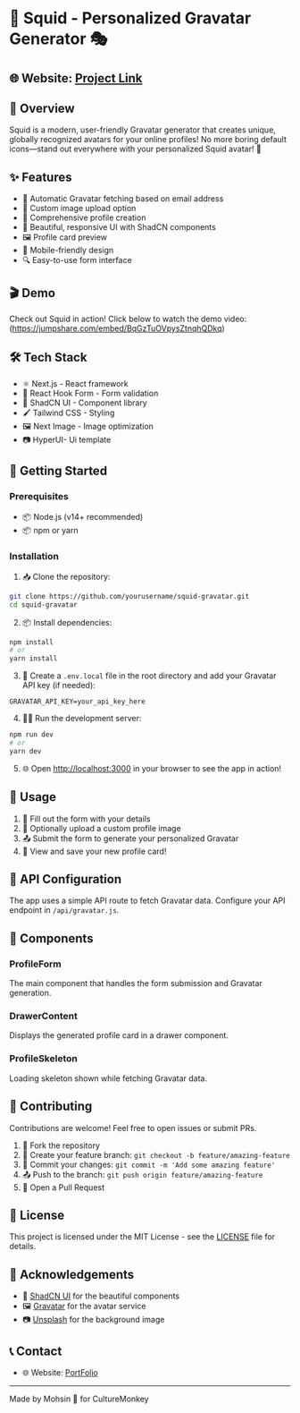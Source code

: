 # 🦑 Squid - Personalized Gravatar Generator 🎭

## 🌐 Website: [Project Link](https://culture-monkey-assignment.vercel.app/)

## 🌟 Overview

Squid is a modern, user-friendly Gravatar generator that creates unique, globally recognized avatars for your online profiles! No more boring default icons—stand out everywhere with your personalized Squid avatar! 🚀

## ✨ Features

- 🔄 Automatic Gravatar fetching based on email address
- 📸 Custom image upload option
- 👤 Comprehensive profile creation
- 🎨 Beautiful, responsive UI with ShadCN components
- 🖼️ Profile card preview
- 📱 Mobile-friendly design
- 🔍 Easy-to-use form interface

## 🎬 Demo

Check out Squid in action! Click below to watch the demo video:
(https://jumpshare.com/embed/BqGzTuOVpysZtnqhQDkq)

## 🛠️ Tech Stack

- ⚛️ Next.js - React framework
- 🎯 React Hook Form - Form validation
- 🧩 ShadCN UI - Component library
- 🖌️ Tailwind CSS - Styling
- 🖼️ Next Image - Image optimization
- 📷 HyperUI- Ui template

## 🚀 Getting Started

### Prerequisites

- 📦 Node.js (v14+ recommended)
- 📦 npm or yarn

### Installation

1. 📥 Clone the repository:
```bash
git clone https://github.com/yourusername/squid-gravatar.git
cd squid-gravatar
```

2. 📦 Install dependencies:
```bash
npm install
# or
yarn install
```

3. 🔧 Create a `.env.local` file in the root directory and add your Gravatar API key (if needed):
```
GRAVATAR_API_KEY=your_api_key_here
```

4. 🏃‍♂️ Run the development server:
```bash
npm run dev
# or
yarn dev
```

5. 🌐 Open [http://localhost:3000](http://localhost:3000) in your browser to see the app in action!

## 📱 Usage

1. 📝 Fill out the form with your details
2. 📸 Optionally upload a custom profile image
3. 📤 Submit the form to generate your personalized Gravatar
4. 🎉 View and save your new profile card!

## 🔧 API Configuration

The app uses a simple API route to fetch Gravatar data. Configure your API endpoint in `/api/gravatar.js`.

## 🧩 Components

### ProfileForm
The main component that handles the form submission and Gravatar generation.

### DrawerContent
Displays the generated profile card in a drawer component.

### ProfileSkeleton
Loading skeleton shown while fetching Gravatar data.

## 🤝 Contributing

Contributions are welcome! Feel free to open issues or submit PRs.

1. 🍴 Fork the repository
2. 🔄 Create your feature branch: `git checkout -b feature/amazing-feature`
3. 💾 Commit your changes: `git commit -m 'Add some amazing feature'`
4. 📤 Push to the branch: `git push origin feature/amazing-feature`
5. 🔁 Open a Pull Request

## 📜 License

This project is licensed under the MIT License - see the [LICENSE](LICENSE) file for details.

## 🙏 Acknowledgements

- 🎨 [ShadCN UI](https://ui.shadcn.com) for the beautiful components
- 🖼️ [Gravatar](https://gravatar.com) for the avatar service
- 📷 [Unsplash](https://unsplash.com) for the background image

## 📞 Contact

- 🌐 Website: [PortFolio](https://notion-two-plum.vercel.app/preview/j57cwn7hr1bv2w8kj6j41dgzhh6qnps4)

---

Made by Mohsin 🦑 for CultureMonkey 
